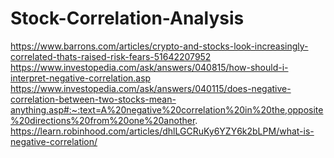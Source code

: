 # Stock-Correlation-Analysis

https://www.barrons.com/articles/crypto-and-stocks-look-increasingly-correlated-thats-raised-risk-fears-51642207952
https://www.investopedia.com/ask/answers/040815/how-should-i-interpret-negative-correlation.asp
https://www.investopedia.com/ask/answers/040115/does-negative-correlation-between-two-stocks-mean-anything.asp#:~:text=A%20negative%20correlation%20in%20the,opposite%20directions%20from%20one%20another.
https://learn.robinhood.com/articles/dhlLGCRuKy6YZY6k2bLPM/what-is-negative-correlation/
